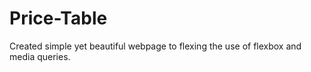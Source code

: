 # Price-Table
Created simple yet beautiful webpage to flexing the use of flexbox and media queries.
